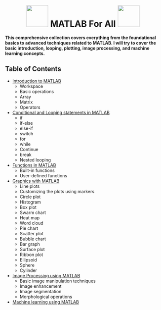   <h1 align="center"> <img src="https://github.com/santoshpanda1995/Image-Processing-using-Matlab/blob/main/Images/giphy.gif" width="70px"> MATLAB For All <img src="https://github.com/santoshpanda1995/Image-Processing-using-Matlab/blob/main/Images/giphy.gif" width="70px"> </h1>

**This comprehensive collection covers everything from the foundational basics to advanced techniques related to MATLAB. I will try to cover the basic introduction, looping, plotting, image processing, and machine learning concepts.**

## Table of Contents

- <a href="https://github.com/santoshpanda1995/MATLAB-for-all/blob/main/Introduction%20to%20MATLAB.pdf">Introduction to MATLAB</a> <br>
  * Workspace
  * Basic operations
  * Array
  * Matrix
  * Operators
- <a href="https://github.com/santoshpanda1995/MATLAB-for-all/blob/main/looping.pdf">Conditional and Looping statements in MATLAB</a> <br>
  * if
  * if-else
  * else-if
  * switch
  * for
  * while
  * Continue
  * break
  * Nested looping
- <a href="https://github.com/santoshpanda1995/MATLAB-for-all/blob/main/Functions.pdf">Functions in MATLAB</a> <br>
  * Built-in functions
  * User-defined functions
- <a href="https://github.com/santoshpanda1995/MATLAB-for-all/blob/main/line%20plot.pdf">Graphics with MATLAB</a> <br>
  * Line plots
  * Customizing the plots using markers
  * Circle plot
  * Histogram
  * Box plot
  * Swarm chart
  * Heat map
  * Word cloud
  * Pie chart
  * Scatter plot
  * Bubble chart
  * Bar graph
  * Surface plot
  * Ribbon plot
  * Ellipsoid
  * Sphere
  * Cylinder
- <a href="https://github.com/santoshpanda1995/Image-Processing-using-Matlab">Image Processing using MATLAB</a> <br>
  * Basic image manipulation techniques
  * Image enhancement
  * Image segmentation
  * Morphological operations
- <a href="">Machine learning using MATLAB</a> <br>

